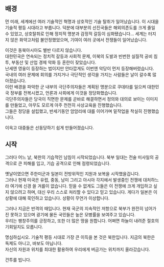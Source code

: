 ## 배경

먼 미래, 세계에선 여러 기술적인 혁명과 상호적인 기술 탈취가 일어났습니다. 이 시대을 기술적 평등 시대라고 부릅니다.
덕분에 대부분의 선진국들은 해외의존도를 크게 줄일 수 있었고, 상호탈취로 인해 정치적 명분과 감정적 갈등이 심화됐습니다...
세계는 터지지 않은 화약고처럼 불안정했었으며, 기여이 여러 곳에서 전쟁들이 일어났습니다.

이것은 동북아시아도 별반 다르지 않습니다.  
대한민국은 연속되는 정치적 갈등과 사회적 문제, 이북의 도발과 빈번한 실질적 공비 침투, 부동산 및 산업 경제 악화 등 혼란이 잦았습니다.  
난세엔 영웅이 등장하는 법이지만 안타깝게도 이번엔 악당이 먼저 등장해버렸습니다.  
국내의 여러 문제에 회의를 가지거나 극단적인 생각을 가지는 사람들은 날이 갈수록 많아졌습니다.  
이런 배경을 파악한 군 내부의 극단주의자들은 계획된 명분으로 쿠데타를 일으켜 대한민국 정부를 전복시켰고, 언론과 사회에게 이것을 정당화했습니다.  
극단주의자들은 당국이 직면한 문제를 곧바로 해결하면서 정의와 대의로 보이는 이미지를 만들었고, 아무도 모르게 아주 천천히 사상교육을 진행했습니다.  
그들은 정당을 설립했고, 반세기동안 암암리에 대를 이어가며 밑작업을 착실히 진행했습니다.

이윽고 대중들은 선동당하기 쉽게 만들어졌습니다.

## 시작

그러다 어느 날, 북한의 기습적인 남침이 시작되었습니다. 북부 일대는 전술 미사일의 공격으로 큰 피해를 입고, 기습 공격으로 인해 점령되었습니다.

옛날이였으면 주한미군과 일본이 전방위적인 지원과 보복을 시작했을겁니다.  
그러나 현재 미국은 유럽, 중동, 남미 그리고 아시아 각지에서 발생중인 전쟁에 대처하느라 여기에 신경 쓸 겨를이 없습니다. 믿을 수 없게도 그들은 이 전쟁에 크게 개입하고 싶지 않으려고 하며, 대신 우리 스스로 처리할 수 있다고 믿고 있습니다.
게다가 일본은 이 상황에 대해 묵인하고 있습니다. 상황이 무언가 이상합니다.

그러나 지금은 반격의 때입니다. 현재 국군의 지속적인 저항으로 북부가 완전히 넘어가진 못하고 있으며 광기에 물든 국민들은 높은 모병률을 보여주고 있습니다.  
우리는 팽창주의를 긍정하고, 또한 더 많은 땅을 원합니다. 어쩌면 하늘이 내려준 절호의 기회일지도 모릅니다.

명심하십시오. 기술적 평등 시대로 가장 큰 이득을 본 것은 북한입니다. 지금의 북한은 독제도 아니고, 바보도 아닙니다.  
자신의 자원과 위치를 최대한 활용하여 우리에게 버금가는 위치까지 올라갔습니다.

건투를 빕니다.

